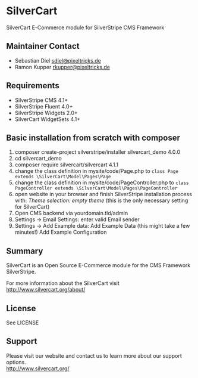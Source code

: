 # SilverCart
SilverCart E-Commerce module for SilverStripe CMS Framework

## Maintainer Contact

* Sebastian Diel <sdiel@pixeltricks.de>
* Ramon Kupper <rkupper@pixeltricks.de>

## Requirements
* SilverStripe CMS 4.1+
* SilverStripe Fluent 4.0+
* SilverStripe Widgets 2.0+
* SilverCart WidgetSets 4.1+

## Basic installation from scratch with composer
1. composer create-project silverstripe/installer silvercart_demo 4.0.0
2. cd silvercart_demo 
3. composer require silvercart/silvercart 4.1.1
4. change the class definition in mysite/code/Page.php to
   ```class Page extends \SilverCart\Model\Pages\Page```
5. change the class definition in mysite/code/PageController.php to
   ```class PageController extends \SilverCart\Model\Pages\PageController```
6. open website in your browser and finish SilverStripe installation process with: 
   *Theme selection: empty theme* (this is the only necessary setting for SilverCart) 
7. Open CMS backend via yourdomain.tld/admin
8. Settings -> Email Settings:
   enter valid Email sender 
9. Settings -> Add Example data:
   Add Example Data (this might take a few minutes!) 
   Add Example Configuration

## Summary
SilverCart is an Open Source E-Commerce module for the CMS Framework SilverStripe.

For more information about the SilverCart visit http://www.silvercart.org/about/

## License
See LICENSE

## Support
Please visit our website and contact us to learn more about our support options.  
http://www.silvercart.org/
